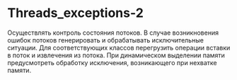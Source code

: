 # Threads_exceptions-2

Осуществлять контроль состояния потоков. В случае возникновения ошибок потоков генерировать и обрабатывать исключительные ситуации. Для соответствующих классов перегрузить операции вставки в поток и извлечения из потока. При динамическом выделении памяти предусмотреть обработку исключения, возникающего при нехватке памяти.
